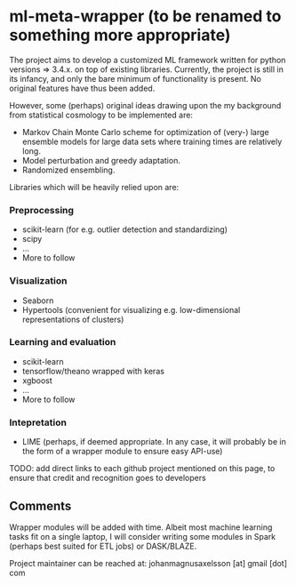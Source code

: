 # ml-meta-wrapper (to be renamed to something more appropriate)

The project aims to develop a customized ML framework written for python versions => 3.4.x. on top of existing libraries. Currently, the project is still in its infancy, and only the bare minimum of functionality is present.  No original features 
have thus been added.

However, some (perhaps) original ideas drawing upon the my background from statistical cosmology to be implemented are:
* Markov Chain Monte Carlo scheme for optimization of (very-) large ensemble models for large data sets where training
  times are relatively long.
* Model perturbation and greedy adaptation.
* Randomized ensembling.


Libraries which will be heavily relied upon are:

### Preprocessing
* scikit-learn (for e.g. outlier detection and standardizing)
* scipy
* ...
* More to follow

### Visualization
* Seaborn
* Hypertools (convenient for visualizing e.g. low-dimensional representations of clusters)

### Learning and evaluation
* scikit-learn
* tensorflow/theano wrapped with keras
* xgboost
* ...
* More to follow

### Intepretation 
* LIME (perhaps, if deemed appropriate. In any case, it will probably be in the form of a wrapper module to ensure easy API-use)

TODO: add direct links to each github project mentioned on this page, 
to ensure that credit and recognition goes to developers


## Comments
Wrapper modules will be added with time. Albeit most machine learning tasks fit on a single laptop, I will consider writing some modules in Spark (perhaps best suited for ETL jobs) or DASK/BLAZE.

Project maintainer can be reached at: johanmagnusaxelsson [at] gmail [dot] com